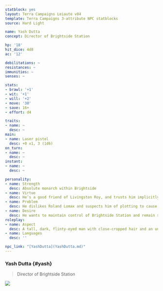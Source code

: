 ```yaml
---
statblock: yes
layout: Terra Campaigns Leiaute v04
template: Terra Campaigns 3-attribute NPC statblocks
source: Hard Light

name: Yash Dutta
concept: Director of Brightside Station

hp: '18'
hit_dice: 4d8
ac: '12'

debilitations: ~
resistances: ~
immunities: ~
senses: ~

stats:
- brawl: '+1'
- wit: '+1'
- will: '+2'
- move: '30'
- save: 16+
- effort: d4

traits:
- name: ~
  desc: ~
main:
- name: Laser pistol
  desc: +0 x1, 3 (1d6)
on_turn:
- name: ~
  desc: ~
instant:
- name: ~
  desc: ~

personality:
- name: Strength
  desc: Absolute monarch within Brightside
- name: Virtue
  desc: He’s a good friend of Livingston Roy, and trusts him implicitly.
- name: Problem
  desc: He dislikes Roland Lomax and suspects him of plotting to cause an “accident”, though he really doesn’t take him as seriously as he should.
- name: Desire
  desc: He wants to maintain control of Brightside Station and remain safely away from his past.
roleplay:
- name: Aspect
  desc: A tall, dark, flinty-eyed man with close-cropped hair and an unblinking gaze. Somewhere past seventy but still vigorous.
- name: Languages
  desc: ''

npc_link: "[YashDutta](YashDutta.md)"
---
```

### Yash Dutta {#yash}

> Director of Brightside Station

![](https://i.imgur.com/PJUQUQn.png)
